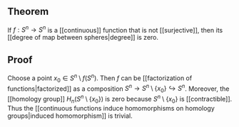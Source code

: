 ## Theorem
If $f:S^n\to S^n$ is a [[continuous]] function that is not [[surjective]], then its [[degree of map between spheres|degree]] is zero.
## Proof
Choose a point $x_0 \in S^n \setminus f(S^n)$. Then $f$ can be [[factorization of functions|factorized]] as a composition $S^n\to S^n\setminus \{x_0\} \hookrightarrow S^n$. Moreover, the [[homology group]] $H_n(S^n\setminus \{x_0\})$ is zero because $S^n\setminus \{x_0\}$ is [[contractible]]. Thus the [[continuous functions induce homomorphisms on homology groups|induced homomorphism]] is trivial. 
